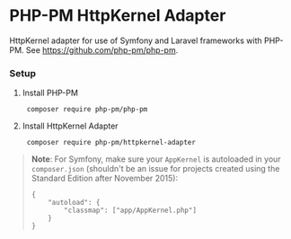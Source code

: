 # PHP-PM HttpKernel Adapter

HttpKernel adapter for use of Symfony and Laravel frameworks with PHP-PM. See https://github.com/php-pm/php-pm.

### Setup

  1. Install PHP-PM

          composer require php-pm/php-pm

  2. Install HttpKernel Adapter

          composer require php-pm/httpkernel-adapter

> **Note**: For Symfony, make sure your `AppKernel` is autoloaded in your
> `composer.json` (shouldn't be an issue for projects created using the Standard
> Edition after November 2015):
>
> ```
> {
>     "autoload": {
>         "classmap": ["app/AppKernel.php"]
>     }
> }
> ```
